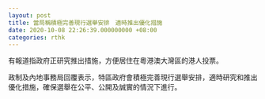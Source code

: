 ```yaml
---
layout: post
title: 當局稱積極完善現行選舉安排　適時推出優化措施
date: 2020-10-08 22:26:39.000000000 +08:00
categories: rthk
---
```


有報道指政府正研究推出措施，方便居住在粵港澳大灣區的港人投票。

政制及內地事務局回覆表示，特區政府會積極完善現行選舉安排，適時研究和推出優化措施，確保選舉在公平、公開及誠實的情況下進行。
